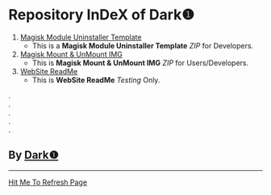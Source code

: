 # Repository InDeX of Dark❶ #   
   
1. [Magisk Module Uninstaller Template](https://dark-1.github.io/Magisk-Module-Uninstaller-Template "Magisk Module Uninstaller Template")   
    - This is a **Magisk Module Uninstaller Template** *ZIP* for Developers.  
2. [Magisk Mount & UnMount IMG](https://dark-1.github.io/MagiskMountUnMountIMG "Magisk Mount & UnMount IMG")   
    - This is **Magisk Mount & UnMount IMG** *ZIP* for Users/Developers.  
3. [WebSite ReadMe](README.md "WebSite ReadMe")   
    - This is **WebSite ReadMe** *Testing* Only.  
   
.   
.   
.   
.   
.   
   
## By [Dark❶](https://github.com/dark-1 "Dark❶") ##   
   

----------

[Hit Me To Refresh Page](https://dark-1.github.io)
